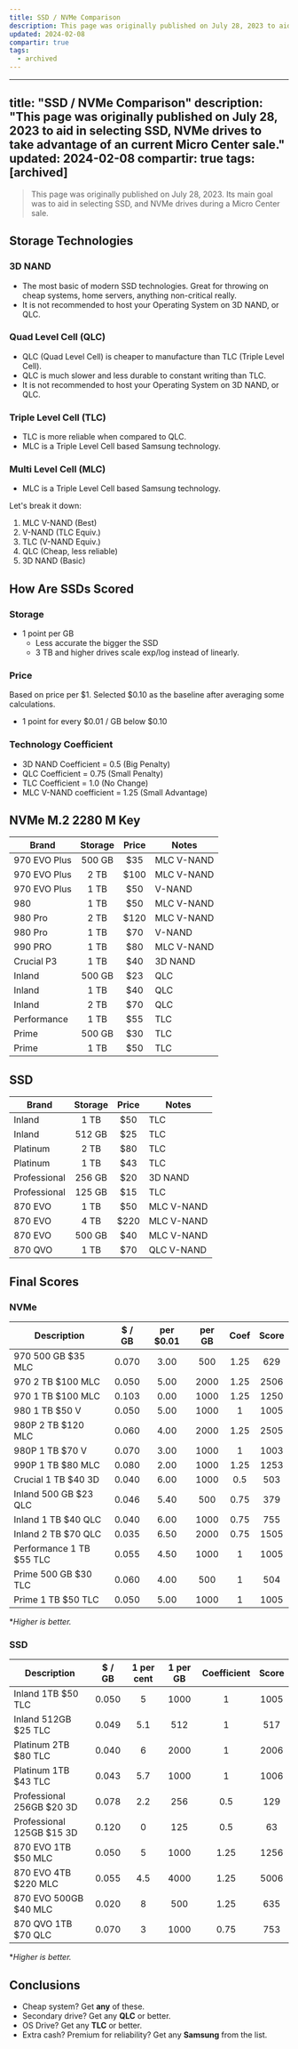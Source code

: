 ```yaml
---
title: SSD / NVMe Comparison
description: This page was originally published on July 28, 2023 to aid in selecting SSD, NVMe drives to take advantage of an current Micro Center sale.
updated: 2024-02-08
compartir: true
tags:
  - archived
---
```

---
title: "SSD / NVMe Comparison"
description: "This page was originally published on July 28, 2023 to aid in selecting SSD, NVMe drives to take advantage of an current Micro Center sale."
updated: 2024-02-08
compartir: true
tags: [archived]
---

> This page was originally published on July 28, 2023. Its main goal was to aid in selecting SSD, and NVMe drives during a Micro Center sale.

## Storage Technologies

### 3D NAND

- The most basic of modern SSD technologies. Great for throwing on cheap systems, home servers, anything non-critical really.
- It is not recommended to host your Operating System on 3D NAND, or QLC.

### Quad Level Cell (QLC)

- QLC (Quad Level Cell) is cheaper to manufacture than TLC (Triple Level Cell).
- QLC is much slower and less durable to constant writing than TLC.
- It is not recommended to host your Operating System on 3D NAND, or QLC.

### Triple Level Cell (TLC)

- TLC is more reliable when compared to QLC.
- MLC is a Triple Level Cell based Samsung technology.

### Multi Level Cell (MLC)

- MLC is a Triple Level Cell based Samsung technology.

Let's break it down:

1. MLC V-NAND (Best)
2. V-NAND (TLC Equiv.)
3. TLC (V-NAND Equiv.)
4. QLC (Cheap, less reliable)
5. 3D NAND (Basic)

## How Are SSDs Scored

### Storage

- 1 point per GB
	- Less accurate the bigger the SSD
	- 3 TB and higher drives scale exp/log instead of linearly.

### Price

Based on price per $1.
Selected $0.10 as the baseline after averaging some calculations.

- 1 point for every $0.01 / GB below $0.10

### Technology Coefficient

- 3D NAND Coefficient = 0.5 (Big Penalty)
- QLC Coefficient = 0.75 (Small Penalty)
- TLC Coefficient = 1.0 (No Change)
- MLC V-NAND coefficient = 1.25 (Small Advantage)

## NVMe M.2 2280 M Key

| Brand        | Storage | Price | Notes      |
| ------------ |:-------:|:-----:| ---------- |
| 970 EVO Plus | 500 GB  |  $35  | MLC V-NAND |
| 970 EVO Plus |  2 TB   | $100  | MLC V-NAND |
| 970 EVO Plus |  1 TB   |  $50  | V-NAND     |
| 980          |  1 TB   |  $50  | MLC V-NAND |
| 980 Pro      |  2 TB   | $120  | MLC V-NAND |
| 980 Pro      |  1 TB   |  $70  | V-NAND     |
| 990 PRO      |  1 TB   |  $80  | MLC V-NAND |
| Crucial P3   |  1 TB   |  $40  | 3D NAND    |
| Inland       | 500 GB  |  $23  | QLC        |
| Inland       |  1 TB   |  $40  | QLC        |
| Inland       |  2 TB   |  $70  | QLC        |
| Performance  |  1 TB   |  $55  | TLC        |
| Prime        | 500 GB  |  $30  | TLC        |
| Prime        |  1 TB   |  $50  | TLC        |

## SSD

| Brand        | Storage | Price | Notes      |
| ------------ |:-------:|:-----:| ---------- |
| Inland       |  1 TB   |  $50  | TLC        |
| Inland       | 512 GB  |  $25  | TLC        |
| Platinum     |  2 TB   |  $80  | TLC        |
| Platinum     |  1 TB   |  $43  | TLC        |
| Professional | 256 GB  |  $20  | 3D NAND    |
| Professional | 125 GB  |  $15  | TLC        |
| 870 EVO      |  1 TB   |  $50  | MLC V-NAND |
| 870 EVO      |  4 TB   | $220  | MLC V-NAND |
| 870 EVO      | 500 GB  |  $40  | MLC V-NAND |
| 870 QVO      |  1 TB   |  $70  | QLC V-NAND |

## Final Scores

### NVMe

| Description | $ / GB | per $0.01 | per GB | Coef | Score |
| ------------------------ |:------:|:-------------:|:--------:|:-----------:|:-----:|
| 970 500 GB $35 MLC       | 0.070  |     3.00      |   500    |    1.25     |  629  |
| 970 2 TB $100 MLC | 0.050 | 5.00 | 2000 | 1.25 | 2506 |
| 970 1 TB $100 MLC        | 0.103  |     0.00      |   1000   |    1.25     | 1250  |
| 980 1 TB $50 V | 0.050 | 5.00 | 1000 | 1 | 1005 |
| 980P 2 TB $120 MLC       | 0.060  |     4.00      |   2000   |    1.25     | 2505  |
| 980P 1 TB $70 V | 0.070 | 3.00 | 1000 | 1 | 1003 |
| 990P 1 TB $80 MLC        | 0.080  |     2.00      |   1000   |    1.25     | 1253  |
| Crucial 1 TB $40 3D | 0.040 | 6.00 | 1000 | 0.5 | 503 |
| Inland 500 GB $23 QLC    | 0.046  |     5.40      |   500    |    0.75     |  379  |
| Inland 1 TB $40 QLC | 0.040 | 6.00 | 1000 | 0.75 | 755 |
| Inland 2 TB $70 QLC      | 0.035  |     6.50      |   2000   |    0.75     | 1505  |
| Performance 1 TB $55 TLC | 0.055 | 4.50 | 1000 | 1 | 1005 |
| Prime 500 GB $30 TLC     | 0.060  |     4.00      |   500    |      1      |  504  |
| Prime 1 TB $50 TLC | 0.050 | 5.00 | 1000 | 1 | 1005 |
\*_Higher is better._

### SSD

| Description | $ / GB | 1 per cent | 1 per GB | Coefficient | Score |
| ------------------------- |:------:|:----------:|:--------:|:-----------:|:-----:|
| Inland 1TB $50 TLC | 0.050 | 5 | 1000 | 1 | 1005 |
| Inland 512GB $25 TLC      | 0.049  |    5.1     |   512    |      1      |  517  |
| Platinum 2TB $80 TLC | 0.040 | 6 | 2000 | 1 | 2006 |
| Platinum 1TB $43 TLC      | 0.043  |    5.7     |   1000   |      1      | 1006  |
| Professional 256GB $20 3D | 0.078 | 2.2 | 256 | 0.5 | 129 |
| Professional 125GB $15 3D | 0.120  |     0      |   125    |     0.5     |  63   |
| 870 EVO 1TB $50 MLC | 0.050 | 5 | 1000 | 1.25 | 1256 |
| 870 EVO 4TB $220 MLC      | 0.055  |    4.5     |   4000   |    1.25     | 5006  |
| 870 EVO 500GB $40 MLC | 0.020 | 8 | 500 | 1.25 | 635 |
| 870 QVO 1TB $70 QLC | 0.070 | 3 | 1000 | 0.75 | 753 |
\*_Higher is better._

## Conclusions

- Cheap system? Get **any** of these.
- Secondary drive? Get any **QLC** or better.
- OS Drive? Get any **TLC** or better.
- Extra cash? Premium for reliability? Get any **Samsung** from the list.
